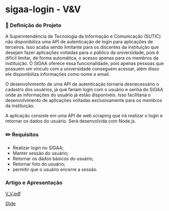 # sigaa-login - V&V

### 📝 Definição do Projeto
A Superintendência de Tecnologia da Informação e Comunicação (SUTIC) não disponibiliza uma API de autenticação de login para aplicações de terceiros. Isso acaba sendo limitante para os discentes da instituição que desejam fazer aplicações voltadas para o público da universidade, pois é difícil limitar, de forma automática, o acesso apenas para os membros da instituição. O SIGAA oferece essa funcionalidade, pois apenas pessoas que possuem um vínculo com a universidade conseguem acessar, além disso ele disponibiliza informações como nome e email.

O desenvolvimento de uma API de autenticação tornaria desnecessário o cadastro dos usuários, já que fariam login com o usuário e senha do SIGAA onde as informações do usuário já estão disponíveis. Isso facilitaria o desenvolvimento de aplicações voltadas exclusivamente para os membros da instituição.

A aplicação consiste em uma API de web scraping que irá realizar o login e retornar os dados do usuário. Será desenvolvida com Node.js.


### ✏️ Requisitos
- Realizar login no SIGAA;
- Manter sessão do usuário;
- Retornar os dados básicos do usuário;
- Retornar foto do usuário;
- permitir que o usuário encerre a sessão.

### Artigo e Apresentação 
[V_V.pdf](https://github.com/DaviEmmanuel04/sigaa-login/files/12541755/V_V.pdf)

[Slide](https://docs.google.com/presentation/d/1w1CMEk_qdQHYXqnE4Q1wcl-waRklw4EC7h52dDfxY9M/edit?usp=sharing)
